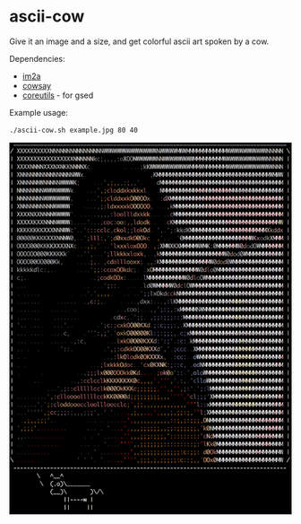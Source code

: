# ascii-cow

Give it an image and a size, and get colorful ascii art spoken by a cow.

Dependencies:

  * [im2a](https://github.com/tzvetkoff/im2a)
  * [cowsay](https://en.wikipedia.org/wiki/Cowsay)
  * [coreutils](https://www.gnu.org/software/coreutils/coreutils.html) - for gsed

Example usage:

  ```bash
  ./ascii-cow.sh example.jpg 80 40
  ```

  ![Screenshot](screenshot.png?raw=true "Screenshot")
